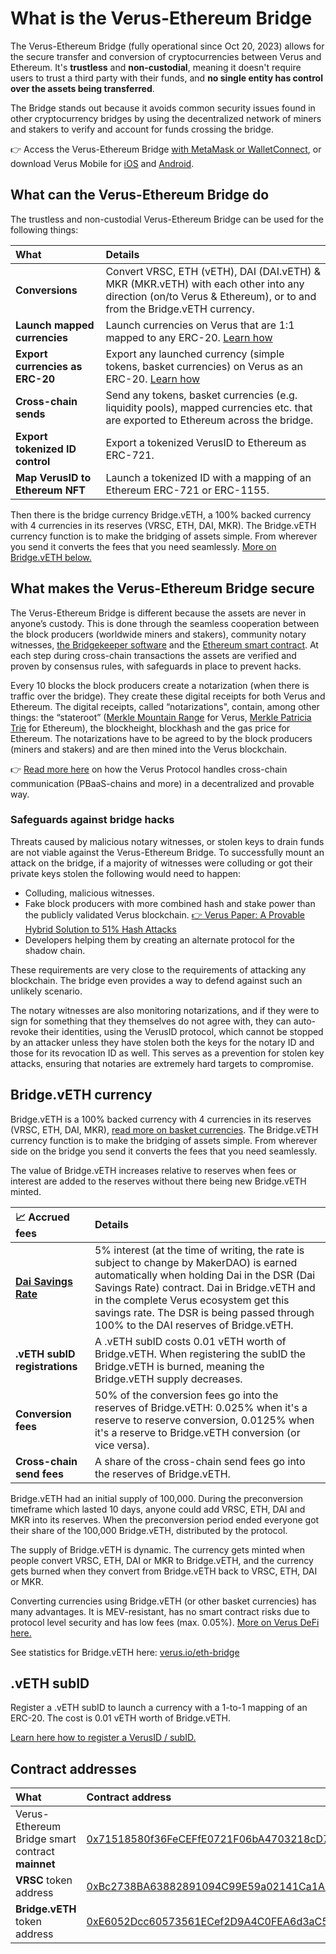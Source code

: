 # What is the Verus-Ethereum Bridge
The Verus-Ethereum Bridge (fully operational since Oct 20, 2023) allows for the secure transfer and conversion of cryptocurrencies between Verus and Ethereum. It's **trustless** and **non-custodial**, meaning it doesn't require users to trust a third party with their funds, and **no single entity has control over the assets being transferred**.

The Bridge stands out because it avoids common security issues found in other cryptocurrency bridges by using the decentralized network of miners and stakers to verify and account for funds crossing the bridge.

👉 Access the Verus-Ethereum Bridge [with MetaMask or WalletConnect](https://eth.verusbridge.io), or download Verus Mobile for [iOS](https://apps.apple.com/en/app/verus-mobile/id6447361908) and [Android](https://play.google.com/store/apps/details?id=org.autonomoussoftwarefoundation.verusmobile.android&hl=en&gl=US).

## What can the Verus-Ethereum Bridge do
The trustless and non-custodial Verus-Ethereum Bridge can be used for the following things:

| What              |          Details           |
| :------------------ | :----------------------------------------- |
| **Conversions**| Convert VRSC, ETH (vETH), DAI (DAI.vETH) & MKR (MKR.vETH) with each other into any direction (on/to Verus & Ethereum), or to and from the Bridge.vETH currency.|
| **Launch mapped currencies**|  Launch currencies on Verus that are 1:1 mapped to any ERC-20. [Learn how](/currencies/mapping-1:1-eth.html)|
| **Export currencies as ERC-20**| Export any launched currency (simple tokens, basket currencies) on Verus as an ERC-20. [Learn how](/currencies/export-to-eth.html)|
| **Cross-chain sends**| Send any tokens, basket currencies (e.g. liquidity pools), mapped currencies etc. that are exported to Ethereum across the bridge.|
| **Export tokenized ID control**| Export a tokenized VerusID to Ethereum as ERC-721.|
| **Map VerusID to Ethereum NFT**| Launch a tokenized ID with a mapping of an Ethereum ERC-721 or ERC-1155.|

Then there is the bridge currency Bridge.vETH, a 100% backed currency with 4 currencies in its reserves (VRSC, ETH, DAI, MKR). The Bridge.vETH currency function is to make the bridging of assets simple. From wherever you send it converts the fees that you need seamlessly. [More on Bridge.vETH below.](/eth-bridge/#bridge-veth-currency)


## What makes the Verus-Ethereum Bridge secure
The Verus-Ethereum Bridge is different because the assets are never in anyone’s custody. This is done through the seamless cooperation between the block producers (worldwide miners and stakers), community notary witnesses, [the Bridgekeeper software](https://github.com/VerusCoin/Verusbridgekeeper) and the [Ethereum smart contract](https://etherscan.io/address/0x71518580f36FeCEFfE0721F06bA4703218cD7F63). At each step during cross-chain transactions the assets are verified and proven by consensus rules, with safeguards in place to prevent hacks.

Every 10 blocks the block producers create a notarization (when there is traffic over the bridge). They create these digital receipts for both Verus and Ethereum. The digital receipts, called “notarizations", contain, among other things: the “stateroot” ([Merkle Mountain Range](https://www.investopedia.com/terms/m/merkle-root-cryptocurrency.asp) for Verus, [Merkle Patricia Trie](https://ethereum.org/en/developers/docs/data-structures-and-encoding/patricia-merkle-trie/) for Ethereum), the blockheight, blockhash and the gas price for Ethereum. The notarizations have to be agreed to by the block producers (miners and stakers) and are then mined into the Verus blockchain.

👉 [Read more here](https://medium.com/veruscoin/verus-internet-protocol-vip-provable-decentralized-cross-chain-communication-8d9414a429c5?source=rss----4869a79d7e7f---4) on how the Verus Protocol handles cross-chain communication (PBaaS-chains and more) in a decentralized and provable way.

### Safeguards against bridge hacks
Threats caused by malicious notary witnesses, or stolen keys to drain funds are not viable against the Verus-Ethereum Bridge. To successfully mount an attack on the bridge, if a majority of witnesses were colluding or got their private keys stolen the following would need to happen:

- Colluding, malicious witnesses.
- Fake block producers with more combined hash and stake power than the publicly validated Verus blockchain. [👉 Verus Paper: A Provable Hybrid Solution to 51% Hash Attacks](https://verus.io/papers/VerusPoP.pdf)
- Developers helping them by creating an alternate protocol for the shadow chain.

These requirements are very close to the requirements of attacking any blockchain. The bridge even provides a way to defend against such an unlikely scenario.

The notary witnesses are also monitoring notarizations, and if they were to sign for something that they themselves do not agree with, they can auto-revoke their identities, using the VerusID protocol, which cannot be stopped by an attacker unless they have stolen both the keys for the notary ID and those for its revocation ID as well. This serves as a prevention for stolen key attacks, ensuring that notaries are extremely hard targets to compromise.


## Bridge.vETH currency
Bridge.vETH is a 100% backed currency with 4 currencies in its reserves (VRSC, ETH, DAI, MKR), [read more on basket currencies](/currencies/). The Bridge.vETH currency function is to make the bridging of assets simple. From wherever side on the bridge you send it converts the fees that you need seamlessly.

The value of Bridge.vETH increases relative to reserves when fees or interest are added to the reserves without there being new Bridge.vETH minted. 

| 📈 Accrued fees              |          Details           |
| :------------------ | :----------------------------------------- |
| [**Dai Savings Rate**](https://blog.makerdao.com/an-update-on-the-dai-savings-rate-in-multi-collateral-dai/)| 5% interest (at the time of writing, the rate is subject to change by MakerDAO) is earned automatically when holding Dai in the DSR (Dai Savings Rate) contract. Dai in Bridge.vETH and in the complete Verus ecosystem get this savings rate. The DSR is being passed through 100% to the DAI reserves of Bridge.vETH.|
| **.vETH subID registrations**| A .vETH subID costs 0.01 vETH worth of Bridge.vETH. When registering the subID the Bridge.vETH is burned, meaning the Bridge.vETH supply decreases. |
| **Conversion fees**| 50% of the conversion fees go into the reserves of Bridge.vETH: 0.025% when it's a reserve to reserve conversion, 0.0125% when it's a reserve to Bridge.vETH conversion (or vice versa). |
| **Cross-chain send fees**| A share of the cross-chain send fees go into the reserves of Bridge.vETH. |

Bridge.vETH had an initial supply of 100,000. During the preconversion timeframe which lasted 10 days, anyone could add VRSC, ETH, DAI and MKR into its reserves. When the preconversion period ended everyone got their share of the 100,000 Bridge.vETH, distributed by the protocol. 

The supply of Bridge.vETH is dynamic. The currency gets minted when people convert VRSC, ETH, DAI or MKR to Bridge.vETH, and the currency gets burned when they convert from Bridge.vETH back to VRSC, ETH, DAI or MKR.

Converting currencies using Bridge.vETH (or other basket currencies) has many advantages. It is MEV-resistant, has no smart contract risks due to protocol level security and has low fees (max. 0.05%). [More on Verus DeFi here.](/sendcurrency/)

See statistics for Bridge.vETH here: [verus.io/eth-bridge](https://verus.io/eth-bridge)

## .vETH subID
Register a .vETH subID to launch a currency with a 1-to-1 mapping of an ERC-20. The cost is 0.01 vETH worth of Bridge.vETH. 

[Learn here how to register a VerusID / subID.](/verusid/verusid-create/)

## Contract addresses

| What              |          Contract address           |
| :------------------ | :----------------------------------------- |
| Verus-Ethereum Bridge smart contract **mainnet**| [0x71518580f36FeCEFfE0721F06bA4703218cD7F63](https://etherscan.io/address/0x71518580f36FeCEFfE0721F06bA4703218cD7F63) |
| **VRSC** token address| [0xBc2738BA63882891094C99E59a02141Ca1A1C36a](https://etherscan.io/token/0xbc2738ba63882891094c99e59a02141ca1a1c36a) |
| **Bridge.vETH** token address| [0xE6052Dcc60573561ECef2D9A4C0FEA6d3aC5B9A2](https://etherscan.io/token/0xE6052Dcc60573561ECef2D9A4C0FEA6d3aC5B9A2) |



